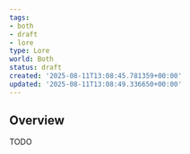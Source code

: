 ```yaml
---
tags:
- both
- draft
- lore
type: Lore
world: Both
status: draft
created: '2025-08-11T13:08:45.781359+00:00'
updated: '2025-08-11T13:08:49.336650+00:00'
---
```



## Overview

TODO
